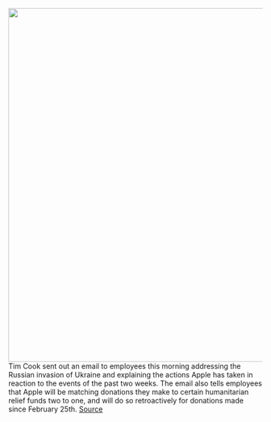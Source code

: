 <img src='https://cdn.vox-cdn.com/thumbor/l82cIVSQwwfg4EtmPtHaLnbbV8A=/0x0:2040x1360/1200x800/filters:focal(857x517:1183x843)/cdn.vox-cdn.com/uploads/chorus_image/image/70567969/acastro_180604_1777_apple_wwdc_0002.0.jpg' width='700px' /><br/>
Tim Cook sent out an email to employees this morning addressing the Russian invasion of Ukraine and explaining the actions Apple has taken in reaction to the events of the past two weeks. The email also tells employees that Apple will be matching donations they make to certain humanitarian relief funds two to one, and will do so retroactively for donations made since February 25th.
<a href='https://www.theverge.com/2022/3/1/22957538/apple-tim-cook-ukraine-email-employees'> Source <a/>